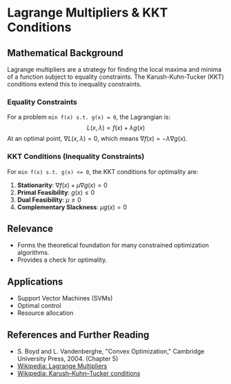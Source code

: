 # Lagrange Multipliers & KKT Conditions

## Mathematical Background
Lagrange multipliers are a strategy for finding the local maxima and minima of a function subject to equality constraints. The Karush-Kuhn-Tucker (KKT) conditions extend this to inequality constraints.

### Equality Constraints
For a problem `min f(x) s.t. g(x) = 0`, the Lagrangian is:
$$ L(x, \lambda) = f(x) + \lambda g(x) $$
At an optimal point, $\nabla L(x, \lambda) = 0$, which means $\nabla f(x) = -\lambda \nabla g(x)$.

### KKT Conditions (Inequality Constraints)
For `min f(x) s.t. g(x) <= 0`, the KKT conditions for optimality are:
1. **Stationarity**: $\nabla f(x) + \mu \nabla g(x) = 0$
2. **Primal Feasibility**: $g(x) \le 0$
3. **Dual Feasibility**: $\mu \ge 0$
4. **Complementary Slackness**: $\mu g(x) = 0$

## Relevance
- Forms the theoretical foundation for many constrained optimization algorithms.
- Provides a check for optimality.

## Applications
- Support Vector Machines (SVMs)
- Optimal control
- Resource allocation

## References and Further Reading
- S. Boyd and L. Vandenberghe, "Convex Optimization," Cambridge University Press, 2004. (Chapter 5)
- [Wikipedia: Lagrange Multipliers](https://en.wikipedia.org/wiki/Lagrange_multiplier)
- [Wikipedia: Karush–Kuhn–Tucker conditions](https://en.wikipedia.org/wiki/Karush%E2%80%93Kuhn%E2%80%93Tucker_conditions)

